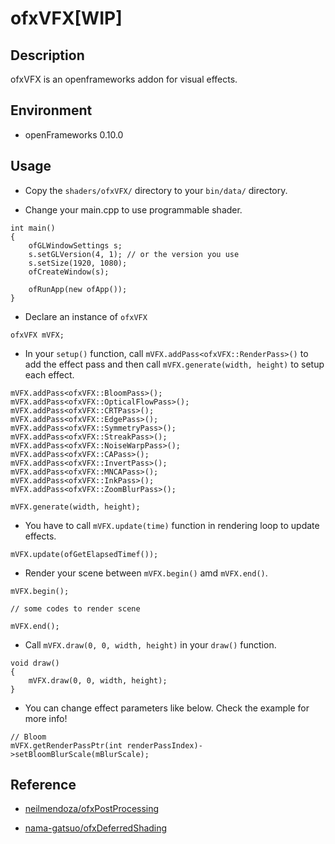 # ofxVFX[WIP]

## Description

ofxVFX is an openframeworks addon for visual effects.

## Environment

* openFrameworks 0.10.0

## Usage

* Copy the `shaders/ofxVFX/` directory to your `bin/data/` directory.  

* Change your main.cpp to use programmable shader.  

``````````
int main()
{
    ofGLWindowSettings s;
    s.setGLVersion(4, 1); // or the version you use
    s.setSize(1920, 1080);
    ofCreateWindow(s);
    
    ofRunApp(new ofApp());
}
``````````

* Declare an instance of `ofxVFX`

``````````
ofxVFX mVFX;
``````````

* In your `setup()` function, call `mVFX.addPass<ofxVFX::RenderPass>()` to add the effect pass and then call `mVFX.generate(width, height)` to setup each effect.

``````````
mVFX.addPass<ofxVFX::BloomPass>();
mVFX.addPass<ofxVFX::OpticalFlowPass>();
mVFX.addPass<ofxVFX::CRTPass>();
mVFX.addPass<ofxVFX::EdgePass>();
mVFX.addPass<ofxVFX::SymmetryPass>();
mVFX.addPass<ofxVFX::StreakPass>();
mVFX.addPass<ofxVFX::NoiseWarpPass>();
mVFX.addPass<ofxVFX::CAPass>();
mVFX.addPass<ofxVFX::InvertPass>();
mVFX.addPass<ofxVFX::MNCAPass>();
mVFX.addPass<ofxVFX::InkPass>();
mVFX.addPass<ofxVFX::ZoomBlurPass>();

mVFX.generate(width, height);
``````````

* You have to call `mVFX.update(time)` function in rendering loop to update effects.

``````````
mVFX.update(ofGetElapsedTimef());
``````````

* Render your scene between `mVFX.begin()` amd `mVFX.end()`.

``````````
mVFX.begin();

// some codes to render scene

mVFX.end();
``````````

* Call `mVFX.draw(0, 0, width, height)` in your `draw()` function.

``````````
void draw()
{
    mVFX.draw(0, 0, width, height);
}
``````````

* You can change effect parameters like below. Check the example for more info!

``````````
// Bloom
mVFX.getRenderPassPtr(int renderPassIndex)->setBloomBlurScale(mBlurScale);
``````````

## Reference

* [neilmendoza/ofxPostProcessing](https://github.com/neilmendoza/ofxPostProcessing)

* [nama-gatsuo/ofxDeferredShading](https://github.com/nama-gatsuo/ofxDeferredShading)